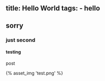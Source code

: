 title: Hello World
tags:
    - hello
---
## sorry
### just second
#### testing
post

<div id='TestAssetImg'>
    {% asset_img 'test.png' %}
</div>
